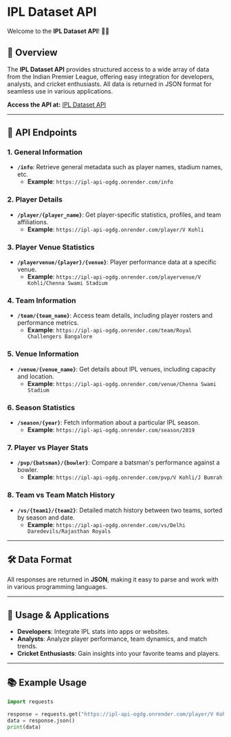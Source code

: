 # IPL Dataset API

Welcome to the **IPL Dataset API**! 🚀🌐

## 📖 Overview
The **IPL Dataset API** provides structured access to a wide array of data from the Indian Premier League, offering easy integration for developers, analysts, and cricket enthusiasts. All data is returned in JSON format for seamless use in various applications.

**Access the API at:** [IPL Dataset API](https://ipl-api-ogdg.onrender.com/)

---

## 🔗 API Endpoints

### 1. **General Information**
- **`/info`**: Retrieve general metadata such as player names, stadium names, etc.
  - **Example**: `https://ipl-api-ogdg.onrender.com/info`

### 2. **Player Details**
- **`/player/{player_name}`**: Get player-specific statistics, profiles, and team affiliations.
  - **Example**: `https://ipl-api-ogdg.onrender.com/player/V Kohli`

### 3. **Player Venue Statistics**
- **`/playervenue/{player}/{venue}`**: Player performance data at a specific venue.
  - **Example**: `https://ipl-api-ogdg.onrender.com/playervenue/V Kohli/Chenna Swami Stadium`

### 4. **Team Information**
- **`/team/{team_name}`**: Access team details, including player rosters and performance metrics.
  - **Example**: `https://ipl-api-ogdg.onrender.com/team/Royal Challengers Bangalore`

### 5. **Venue Information**
- **`/venue/{venue_name}`**: Get details about IPL venues, including capacity and location.
  - **Example**: `https://ipl-api-ogdg.onrender.com/venue/Chenna Swami Stadium`

### 6. **Season Statistics**
- **`/season/{year}`**: Fetch information about a particular IPL season.
  - **Example**: `https://ipl-api-ogdg.onrender.com/season/2019`

### 7. **Player vs Player Stats**
- **`/pvp/{batsman}/{bowler}`**: Compare a batsman's performance against a bowler.
  - **Example**: `https://ipl-api-ogdg.onrender.com/pvp/V Kohli/J Bumrah`

### 8. **Team vs Team Match History**
- **`/vs/{team1}/{team2}`**: Detailed match history between two teams, sorted by season and date.
  - **Example**: `https://ipl-api-ogdg.onrender.com/vs/Delhi Daredevils/Rajasthan Royals`

---

## 🛠 Data Format
All responses are returned in **JSON**, making it easy to parse and work with in various programming languages.

---

## 🚀 Usage & Applications
- **Developers**: Integrate IPL stats into apps or websites.
- **Analysts**: Analyze player performance, team dynamics, and match trends.
- **Cricket Enthusiasts**: Gain insights into your favorite teams and players.

---

## 📚 Example Usage
```python
import requests

response = requests.get("https://ipl-api-ogdg.onrender.com/player/V Kohli")
data = response.json()
print(data)
